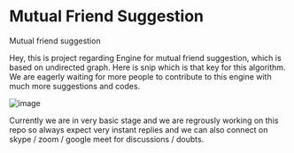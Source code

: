 # Mutual Friend Suggestion
Mutual friend suggestion

Hey, this is project regarding Engine for mutual friend suggestion, which is based on undirected graph.
Here is snip which is that key for this algorithm.
We are eagerly waiting for more people to contribute to this engine with much more suggestions and codes.

![image](https://user-images.githubusercontent.com/29522704/139435856-d2a9ac15-ac9a-49c6-bfcb-1d24fbc30cec.png)

Currently we are in very basic stage and we are regrously working on this repo so always expect very instant replies 
and we can also connect on skype / zoom / google meet for discussions / doubts.
